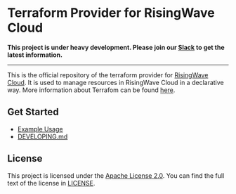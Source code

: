 # Terraform Provider for RisingWave Cloud

**This project is under heavy development. Please join our [Slack](https://join.slack.com/t/risingwave-community/shared_invite/zt-1jei7dk79-fguGadPI2KnhtWnnxBVGoA) to get the latest information.**

---

This is the official repository of the terraform provider for [RisingWave Cloud](https://cloud.risingwave.com/). It is used to manage resources in RisingWave Cloud in a declarative way. More information about Terrafom can be found [here](https://www.terraform.io/).

## Get Started

- [Example Usage](./docs/index.md)
- [DEVELOPING.md](./DEVELOPING.md)

## License

This project is licensed under the [Apache License 2.0](LICENSE). You can find the full text of the license in [LICENSE](./LICENSE).
